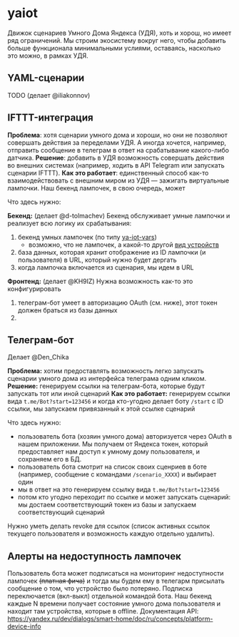 # yaiot

Движок сценариев Умного Дома Яндекса (УДЯ), хоть и хорош, но имеет ряд ограничений. Мы строим экосистему вокруг него, чтобы добавить больше функционала минимальными услиями, оставаясь, насколько это можно, в рамках УДЯ.

## YAML-сценарии

TODO (делает @iliakonnov)

## IFTTT-интеграция

**Проблема**: хотя сценарии умного дома и хороши, но они не позволяют совершать действия за переделами УДЯ. А иногда хочется, например, отправить сообщение в телеграм в ответ на срабатывание какого-либо датчика.
**Решение**: добавить в УДЯ возможность совершать действия во внешних системах (например, ходить в API Telegram или запускать сценарии IFTTT).
**Как это работает**: единственный способ как-то взаимодействовать с внешним миром из УДЯ — зажигать виртуальные лампочки. Наш бекенд лампочек, в свою очередь, может 

Что здесь нужно:

**Бекенд:** (делает @d-tolmachev)
Бекенд обслуживает умные лампочки и реализует всю логику их срабатывания:
1. бекенд умных лампочек (по типу [ya-iot-vars](https://github.com/iliakonnov/ya-iot-vars))
	* возможно, что не лампочек, а какой-то другой [вид устройств](https://yandex.ru/dev/dialogs/smart-home/doc/ru/concepts/device-types)
2. база данных, которая хранит отображение из ID лампочки (и пользователя) в URL, который нужно будет дергать
3. когда лампочка включается из сценария, мы идем в URL

**Фронтенд:** (делает @KH9IZ)
Нужна возможность как-то это конфигурировать
1. телеграм-бот умеет в авторизацию OAuth (см. ниже), этот токен должен браться из базы данных
2. 

## Телеграм-бот

Делает @Den_Chika

**Проблема:** хотим предоставлять возможность легко запускать сценарии умного дома из интерфейса телеграма одним кликом.
**Решение:** генерируем ссылки на телеграм-бота, которые будут запускать тот или иной сценарий
**Как это работает:** генерируем ссылки вида `t.me/Bot?start=123456` и когда кто-угодно делает боту `/start` с ID ссылки, мы запускаем привязанный к этой ссылке сценарий

Что здесь нужно:
* пользователь бота (хозяин умного дома) авторизуется через OAuth в нашем приложении. Мы получаем от Яндекса токен, который предоставляет нам доступ к умному дому пользователя, и сохраняем его в БД.
* пользователь бота смотрит на список своих сценриев в боте (например, сообщение с командами `/scenario_XXXX`) и выбирает один
* мы в ответ на это генерируем ссылку вида `t.me/Bot?start=123456`
* потом кто угодно переходит по ссылке и может запускать сценарий: мы достаем соответствующий токен из базы и запускаем соответствующий сценарий

Нужно уметь делать revoke для ссылок (список активных ссылок текущего пользователя и возможность каждую отдельно удалить).

## Алерты на недоступность лампочек

Пользователь бота может подписаться на мониторинг недоступности лампочек ~~(платная фича)~~ и тогда мы будем ему в телегарм присылать сообщение о том, что устройство было потеряно.
Подписка переключается (вкл-выкл) отдельной командой бота.
Наш бекенд каждые N времени получает состояние умного дома пользователя и находит там устройства, которые в offline.
Документация API: https://yandex.ru/dev/dialogs/smart-home/doc/ru/concepts/platform-device-info
<!--stackedit_data:
eyJoaXN0b3J5IjpbMTUxODM1NDU1NSwxOTM0NjkyOTMsMTY0Mz
cwNDc5MV19
-->